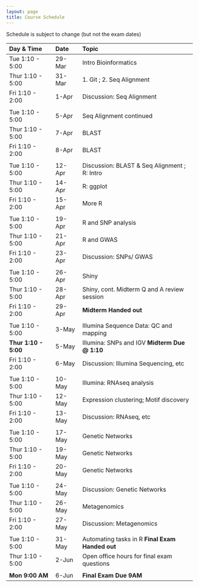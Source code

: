 ```yaml
---
layout: page
title: Course Schedule
---
```


Schedule is subject to change (but not the exam dates)

| Day & Time        |  Date   |  Topic
|:------------------|:--------|:-----------
| Tue 1:10 - 5:00   |  29-Mar |  Intro Bioinformatics
| Thur 1:10 - 5:00  |  31-Mar  |  1. Git ; 2. Seq Alignment
| Fri 1:10 - 2:00   |  1-Apr  |  Discussion: Seq Alignment
|                   |         |  
| Tue 1:10 - 5:00   |  5-Apr  |  Seq Alignment continued
| Thur 1:10 - 5:00  |  7-Apr  |  BLAST
| Fri 1:10 - 2:00   |  8-Apr |  BLAST
|                   |         |  
| Tue 1:10 - 5:00   |  12-Apr |  Discussion: BLAST & Seq Alignment ; R: Intro
| Thur 1:10 - 5:00  |  14-Apr |  R: ggplot
| Fri 1:10 - 2:00   |  15-Apr |  More R 
|                   |         |  
| Tue 1:10 - 5:00   |  19-Apr |  R and SNP analysis
| Thur 1:10 - 5:00  |  21-Apr |  R and GWAS
| Fri 1:10 - 2:00   |  23-Apr |  Discussion: SNPs/ GWAS
|                   |         |  
| Tue 1:10 - 5:00   |  26-Apr |  Shiny
| Thur 1:10 - 5:00  |  28-Apr |  Shiny, cont.  Midterm Q and A review session
| Fri 1:10 - 2:00   |  29-Apr  |   __Midterm Handed out__
|                   |         |  
| Tue 1:10 - 5:00   |  3-May  | Illumina Sequence Data: QC and mapping
| __Thur 1:10 - 5:00__  |  5-May  |  Illumina: SNPs and IGV  __Midterm Due @ 1:10__
| Fri 1:10 - 2:00   |  6-May  |  Discussion: Illumina Sequencing, etc
|                   |         |  
| Tue 1:10 - 5:00   |  10-May |  Illumina: RNAseq analysis
| Thur 1:10 - 5:00  |  12-May |  Expression clustering; Motif discovery
| Fri 1:10 - 2:00   |  13-May |  Discussion: RNAseq, etc
|                   |         |  
| Tue 1:10 - 5:00   |  17-May |  Genetic Networks
| Thur 1:10 - 5:00  |  19-May |  Genetic Networks
| Fri 1:10 - 2:00   |  20-May |  Genetic Networks
|                   |         |  
| Tue 1:10 - 5:00   |  24-May |  Discussion: Genetic Networks
| Thur 1:10 - 5:00  |  26-May |  Metagenomics
| Fri 1:10 - 2:00   |  27-May |  Discussion: Metagenomics
|                   |         |  
| Tue 1:10 - 5:00   |  31-May  |  Automating tasks in R __Final Exam Handed out__
| Thur 1:10 - 5:00  |  2-Jun  |  Open office hours for final exam questions 
|                   |         |
| __Mon 9:00 AM__   |  6-Jun  | __Final Exam Due 9AM__